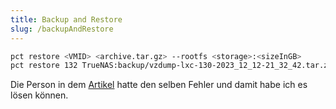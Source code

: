 ```yaml
---
title: Backup and Restore
slug: /backupAndRestore
---
```


```bash
pct restore <VMID> <archive.tar.gz> --rootfs <storage>:<sizeInGB>
pct restore 132 TrueNAS:backup/vzdump-lxc-130-2023_12_12-21_32_42.tar.zst --rootfs zfspool:120
```

Die Person in dem [Artikel](https://forum.proxmox.com/threads/restore-lxc-issue-cannot-write-disk-quota-exceeded.24253/) hatte den selben Fehler und damit habe ich es lösen können.
